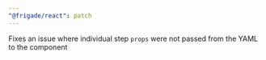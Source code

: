```yaml
---
"@frigade/react": patch
---
```


Fixes an issue where individual step `props` were not passed from the YAML to the component
